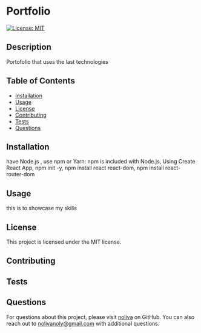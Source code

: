# Portfolio

[![License: MIT](https://img.shields.io/badge/License-MIT-yellow.svg)](https://opensource.org/licenses/MIT)

## Description
Portofolio that uses the last technologies

## Table of Contents
- [Installation](#installation)
- [Usage](#usage)
- [License](#license)
- [Contributing](#contributing)
- [Tests](#tests)
- [Questions](#questions)

## Installation
 have Node.js , use npm or Yarn: npm is included with Node.js, Using Create React App, npm init -y, npm install react react-dom, npm install react-router-dom

## Usage
this is to showcase my skills

## License

This project is licensed under the MIT license.

## Contributing


## Tests


## Questions
For questions about this project, please visit [noliva](https://github.com/noliva) on GitHub.
You can also reach out to nolivanoly@gmail.com with additional questions.
